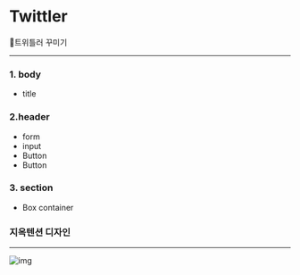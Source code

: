 # Twittler
🌈트위틀러 꾸미기
***
 
### 1. body
  - title

### 2.header
  - form
  - input
  - Button
  - Button
  

### 3. section
  - Box container
  
### 지옥텐션 디자인

***

![img](https://user-images.githubusercontent.com/50138539/59740927-795de800-92a4-11e9-8973-0cfac98a024a.jpg)
